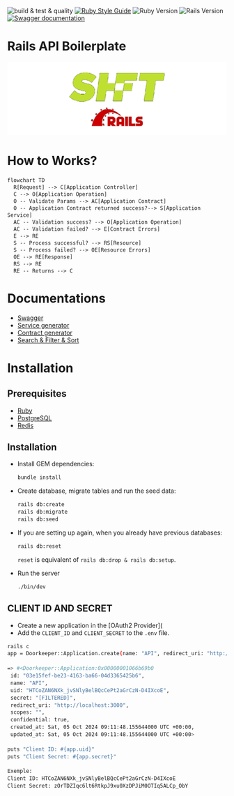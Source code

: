 ![build & test & quality](https://github.com/cousins-factory/rails-api-boilerplate/actions/workflows/main.yml/badge.svg?branch=main)
[![Ruby Style Guide](https://img.shields.io/badge/code_style-rubocop-brightgreen.svg)](https://github.com/rubocop/rubocop)
![Ruby Version](https://img.shields.io/badge/ruby_version-3.1.2-blue.svg)
![Rails Version](https://img.shields.io/badge/rails_version-7.0.4-c52f24.svg)
[![Swagger documentation](https://img.shields.io/badge/swagger_documentation-84e92c.svg?&logo=swagger&logoColor=black)](docs/SWAGGER.md)

# Rails API Boilerplate
![cover](docs/cover.png)

# How to Works?
```mermaid
flowchart TD
  R[Request] --> C[Application Controller]
  C --> O[Application Operation]
  O -- Validate Params --> AC[Application Contract]
  O -- Application Contract returned success?--> S[Application Service]
  AC -- Validation success? --> O[Application Operation]
  AC -- Validation failed? --> E[Contract Errors]
  E --> RE
  S -- Process successful? --> RS[Resource]
  S -- Process failed? --> OE[Resource Errors]
  OE --> RE[Response]
  RS --> RE
  RE -- Returns --> C
```

# Documentations
- [Swagger](docs/SWAGGER.md)
- [Service generator](docs/SERVICE.md)
- [Contract generator](docs/CONTRACT.md)
- [Search & Filter & Sort](docs/RANSACK.md)

# Installation
## Prerequisites
- [Ruby](https://rvm.io/)
- [PostgreSQL](https://www.postgresql.org/)
- [Redis](https://redis.io/)

## Installation
- Install GEM dependencies:
  ```bash
  bundle install
  ```

- Create database, migrate tables and run the seed data:
  ```bash
  rails db:create
  rails db:migrate
  rails db:seed
  ```

- If you are setting up again, when you already have previous databases:
  ```bash
  rails db:reset
  ```
  `reset` is equivalent of `rails db:drop & rails db:setup`.

-  Run the server
   ```bash
   ./bin/dev
   ```

## CLIENT ID AND SECRET
- Create a new application in the [OAuth2 Provider](
- Add the `CLIENT_ID` and `CLIENT_SECRET` to the `.env` file.
```bash
rails c
app = Doorkeeper::Application.create(name: "API", redirect_uri: "http://localhost:3000")

=> #<Doorkeeper::Application:0x00000001066b69b0
 id: "03e15fef-be23-4163-ba66-04d3365425b6",
 name: "API",
 uid: "HTCoZAN6NXk_jvSNlyBelBQcCePt2aGrCzN-D4IXcoE",
 secret: "[FILTERED]",
 redirect_uri: "http://localhost:3000",
 scopes: "",
 confidential: true,
 created_at: Sat, 05 Oct 2024 09:11:48.155644000 UTC +00:00,
 updated_at: Sat, 05 Oct 2024 09:11:48.155644000 UTC +00:00>

puts "Client ID: #{app.uid}"
puts "Client Secret: #{app.secret}"

Exemple:
Client ID: HTCoZAN6NXk_jvSNlyBelBQcCePt2aGrCzN-D4IXcoE
Client Secret: zOrTDZIqc6lt6RtkpJ9xu0XzDPJiM0OTIq5ALCp_ObY
```